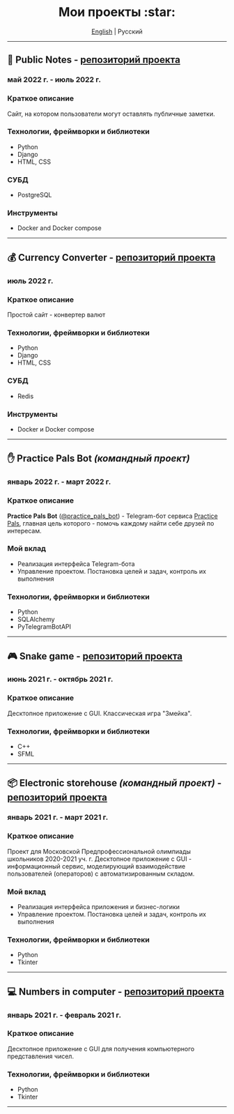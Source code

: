 <h1 align="center">Мои проекты :star:</h1>

<p align="center">
<a href="./PROJECTS.md">English</a> | Русский
</p>

<hr>

## :pencil: Public Notes - [репозиторий проекта](https://github.com/Yu-Leo/public-notes)
### май 2022 г. - июль 2022 г.

### Краткое описание
Сайт, на котором пользователи могут оставлять публичные заметки.

### Технологии, фреймворки и библиотеки
- Python
- Django
- HTML, CSS

### СУБД
- PostgreSQL

### Инструменты
- Docker and Docker compose

<hr>

## :moneybag: Currency Converter - [репозиторий проекта](https://github.com/Yu-Leo/currency-converter)
### июль 2022 г.

### Краткое описание
Простой сайт - конвертер валют

### Технологии, фреймворки и библиотеки
- Python
- Django
- HTML, CSS

### СУБД
- Redis

### Инструменты
- Docker и Docker compose

<hr>

## :hand: Practice Pals Bot _(командный проект)_
### январь 2022 г. - март 2022 г.

### Краткое описание
**Practice Pals Bot** ([@practice_pals_bot](https://t.me/practice_pals_bot)) - Telegram-бот сервиса [Practice Pals](https://t.me/practicepals), главная цель которого - помочь каждому найти себе друзей по интересам.

### Мой вклад
- Реализация интерфейса Telegram-бота
- Управление проектом. Постановка целей и задач, контроль их выполнения


### Технологии, фреймворки и библиотеки
- Python
- SQLAlchemy
- PyTelegramBotAPI

<hr>

## :video_game: Snake game - [репозиторий проекта](https://github.com/Yu-Leo/snake-game)
### июнь 2021 г. - октябрь 2021 г.

### Краткое описание
Десктопное приложение с GUI. Классическая игра "Змейка".

### Технологии, фреймворки и библиотеки
- С++
- SFML

<hr>

## :package: Electronic storehouse _(командный проект)_ - [репозиторий проекта](https://github.com/W-A-L-L-3/electronic-storehouse) 
### январь 2021 г. - март 2021 г.

### Краткое описание
Проект для Московской Предпрофессиональной олимпиады школьников 2020-2021 уч. г.
Десктопное приложение с GUI - информационный сервис, моделирующий взаимодействие пользователей (операторов) с автоматизированным складом.

### Мой вклад
- Реализация интерфейса приложения и бизнес-логики
- Управление проектом. Постановка целей и задач, контроль их выполнения

### Технологии, фреймворки и библиотеки
- Python
- Tkinter

<hr>

## :computer: Numbers in computer - [репозиторий проекта](https://github.com/Yu-Leo/numbers-in-computer)
### январь 2021 г. - февраль 2021 г.

### Краткое описание
Десктопное приложение с GUI для получения компьютерного представления чисел.

### Технологии, фреймворки и библиотеки
- Python
- Tkinter

<hr>

